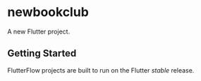 # newbookclub

A new Flutter project.

## Getting Started

FlutterFlow projects are built to run on the Flutter _stable_ release.
